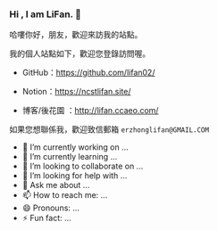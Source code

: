 ### Hi , I am LiFan. 👋

<!--
**lifan02/lifan02** is a ✨ _special_ ✨ repository because its `README.md` (this file) appears on your GitHub profile.

Here are some ideas to get you started:

- 🔭 I’m currently working on ...
- 🌱 I’m currently learning ...
- 👯 I’m looking to collaborate on ...
- 🤔 I’m looking for help with ...
- 💬 Ask me about ...
- 📫 How to reach me: ...
- 😄 Pronouns: ...
- ⚡ Fun fact: ...
-->
哈嘍你好，朋友，歡迎來訪我的站點。

我的個人站點如下，歡迎您登錄訪問喔。

- GitHub：https://github.com/lifan02/

- Notion：https://ncstlifan.site/

- 博客/後花園 ：http://lifan.ccaeo.com/

如果您想聯係我，歡迎致信郵箱 `erzhonglifan@GMAIL.COM  `

- 🔭 I’m currently working on ...
- 🌱 I’m currently learning ...
- 👯 I’m looking to collaborate on ...
- 🤔 I’m looking for help with ...
- 💬 Ask me about ...
- 📫 How to reach me: ...
- 😄 Pronouns: ...
- ⚡ Fun fact: ...
